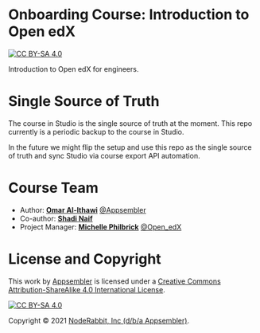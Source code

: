 # Onboarding Course: Introduction to Open edX
[![CC BY-SA 4.0][cc-by-sa-shield]][cc-by-sa]

Introduction to Open edX for engineers.

# Single Source of Truth
The course in Studio is the single source of truth at the moment. This repo currently is a periodic backup to the course in Studio.

In the future we might flip the setup and use this repo as the single source of truth and sync Studio via course export API automation.

# Course Team

 - Author: **[Omar Al-Ithawi](http://github.com/OmarIthawi)** [@Appsembler](https://github.com/appsembler/)
 - Co-author: **[Shadi Naif](http://github.com/shadinaif)**
 - Project Manager: **[Michelle Philbrick](http://github.com/michellephilbrick)** [@Open_edX](https://github.com/openedx/)

# License and Copyright

This work by [Appsembler](https://appsembler.com/) is licensed under a
[Creative Commons Attribution-ShareAlike 4.0 International License][cc-by-sa].

[![CC BY-SA 4.0][cc-by-sa-image]][cc-by-sa]

[cc-by-sa]: http://creativecommons.org/licenses/by-sa/4.0/
[cc-by-sa-image]: https://licensebuttons.net/l/by-sa/4.0/88x31.png
[cc-by-sa-shield]: https://img.shields.io/badge/License-CC%20BY--SA%204.0-green.svg

Copyright © 2021 [NodeRabbit, Inc (d/b/a Appsembler)](https://github.com/appsembler/).
